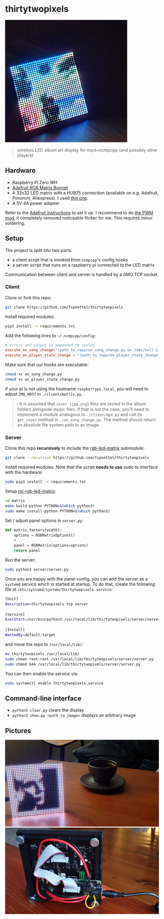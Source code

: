 # thirtytwopixels

<div>
    <img height="400" src="./assets/build_dark.jpg" alt="Finished build in a dark room" />
</div>

> wireless LED album art display for mpd+ncmpcpp (and possibly other players)

## Hardware

- Raspberry Pi Zero WH
- [Adafruit RGB Matrix Bonnet](https://www.adafruit.com/product/3211)
- A 32x32 LED matrix with a HUB75 connection (available on e.g. Adafruit, Pimoroni, Aliexpress). I used [this one](https://shop.pimoroni.com/products/rgb-led-matrix-panel?variant=35962488650).
- A 5V 4A power adapter

Refer to the [Adafruit instructions](https://learn.adafruit.com/adafruit-rgb-matrix-bonnet-for-raspberry-pi/) to set it up.
I recommend to do [the PWM mod](https://github.com/hzeller/rpi-rgb-led-matrix#improving-flicker), it completely removed noticeable flicker for me. This requires minor soldering.

## Setup

The project is split into two parts:

- a client script that is invoked from `ncmpcpp`'s config hooks
- a server script that runs on a raspberry pi connected to the LED matrix

Communication between client and server is handled by a 0MQ TCP socket.

### Client

Clone or fork this repo:

``` sh
git clone https://github.com/fspoettel/thirtytwopixels
```

Install required modules:

```sh
pip3 install -r requirements.txt
```

Add the following lines to `~/.ncmpcpp/config`:

```conf
# errors and output is appended to syslog
execute_on_song_change="(path_to_repo/on_song_change.py &> /dev/null &)"
execute_on_player_state_change = "(path_to_repo/on_player_state_change.py &> /dev/null &)"
```

Make sure that our hooks are executable:

```sh
chmod +x on_song_change.py
chmod +x on_player_state_change.py
```

If your pi is not using the hostname `raspberrypi.local`, you will need to adjust `ZMQ_HOST` in `./client/matrix.py`.

> ℹ️ It is assumed that `cover.{jpg,png}` files are stored in the album folders alongside music files. If that is not the case, you'll need to implement a module analogous to `./client/mpd.py` and call its `get_cover` method in `./on_song_change.py`. The method should return an absolute file system path to an image.

### Server

Clone this repo **recursively** to include the [rgb-led-matrix](https://github.com/hzeller/rpi-rgb-led-matrix) submodule:

```sh
git clone --recursive https://github.com/fspoettel/thirtytwopixels
```

Install required modules. Note that the script **needs to use** sudo to interface with the hardware:

```sh
sudo pip3 install -r requirements.txt
```

Setup [rpi-rgb-led-matrix](https://github.com/hzeller/rpi-rgb-led-matrix):

```sh
cd matrix
make build-python PYTHON=$(which python3)
sudo make install-python PYTHON=$(which python3)
```

Set / adjust panel options in `server.py`:

```py
def matrix_factory(width):
    options = RGBMatrixOptions()
    # ...
    panel = RGBMatrix(options=options)
    return panel

```

Run the server:

```sh
sudo python3 server/server.py
```

Once you are happy with the panel config, you can add the server as a `systemd` service which is started at startup. To do that, create the following file at `/etc/systemd/system/thirtytwopixels.service`:

```sh
[Unit]
Description=thirtytwopixels tcp server

[Service]
ExecStart=/usr/bin/python3 /usr/local/lib/thirtytwopixels/server/server.py

[Install]
WantedBy=default.target
```

and move the repo to `/usr/local/lib/`:

```sh
mv thirtytwopixels /usr/local/lib/
sudo chown root:root /usr/local/lib/thirtytwopixels/server/server.py
sudo chmod 644 /usr/local/lib/thirtytwopixels/server/server.py
```

You can then enable the service via:

```sh
sudo systemctl enable thirtytwopixels.service
```

## Command-line interface

- `python3 clear.py` clears the display
- `python3 show.py <path_to_image>` displays an arbitrary image

## Pictures

<div align="center">
    <img src="./assets/build_light.jpg" alt="Finished build in a light room" />
</div>

<div align="center">
    <img src="./assets/build_back.jpg" alt="Back of finished build" />
</div>
